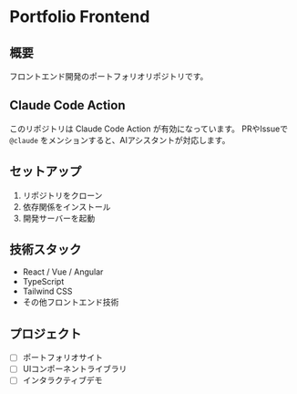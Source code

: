 # Portfolio Frontend

## 概要
フロントエンド開発のポートフォリオリポジトリです。

## Claude Code Action
このリポジトリは Claude Code Action が有効になっています。
PRやIssueで `@claude` をメンションすると、AIアシスタントが対応します。

## セットアップ
1. リポジトリをクローン
2. 依存関係をインストール
3. 開発サーバーを起動

## 技術スタック
- React / Vue / Angular
- TypeScript
- Tailwind CSS
- その他フロントエンド技術

## プロジェクト
- [ ] ポートフォリオサイト
- [ ] UIコンポーネントライブラリ
- [ ] インタラクティブデモ